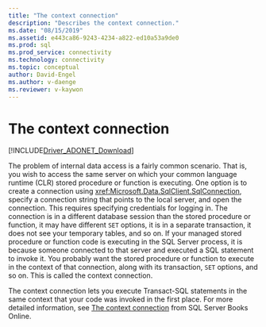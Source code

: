 ```yaml
---
title: "The context connection"
description: "Describes the context connection."
ms.date: "08/15/2019"
ms.assetid: e443ca86-9243-4234-a822-ed10a53a9de0
ms.prod: sql
ms.prod_service: connectivity
ms.technology: connectivity
ms.topic: conceptual
author: David-Engel
ms.author: v-daenge
ms.reviewer: v-kaywon
---
```

# The context connection

[!INCLUDE[Driver_ADONET_Download](../../../includes/driver_adonet_download.md)]

The problem of internal data access is a fairly common scenario. That is, you wish to access the same server on which your common language runtime (CLR) stored procedure or function is executing. One option is to create a connection using <xref:Microsoft.Data.SqlClient.SqlConnection>, specify a connection string that points to the local server, and open the connection. This requires specifying credentials for logging in. The connection is in a different database session than the stored procedure or function, it may have different `SET` options, it is in a separate transaction, it does not see your temporary tables, and so on. If your managed stored procedure or function code is executing in the SQL Server process, it is because someone connected to that server and executed a SQL statement to invoke it. You probably want the stored procedure or function to execute in the context of that connection, along with its transaction, `SET` options, and so on. This is called the context connection.  
  
The context connection lets you execute Transact-SQL statements in the same context that your code was invoked in the first place. For more detailed information, see [The context connection](/previous-versions/sql/sql-server-2008/ms131053(v=sql.100)) from SQL Server Books Online.